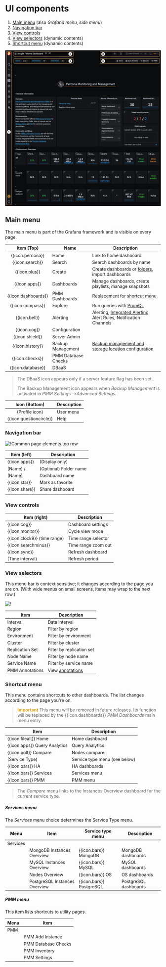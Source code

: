 # UI components

1. [Main menu](#main-menu) (also *Grafana menu*, *side menu*)
2. [Navigation bar](#navigation-bar)
3. [View controls](#view-controls)
4. [View selectors](#view-selectors) (dynamic contents)
5. [Shortcut menu](#shortcut-menu) (dynamic contents)

![!](../_images/PMM_Home_Dashboard_Numbered.png)


## Main menu

The main menu is part of the Grafana framework and is visible on every page.

| Item (Top)          | Name                 | Description
|:-------------------:| -------------------- | ------------------------------
| {{icon.percona}}    | Home                 | Link to home dashboard
| {{icon.search}}     | Search               | Search dashboards by name
| {{icon.plus}}       | Create               | Create dashboards or [folders][Folders], import dashboards
| {{icon.apps}}       | Dashboards           | Manage dashboards, create playlists, manage snapshots
| {{icon.dashboards}} | PMM Dashboards       | Replacement for [shortcut menu](#shortcut-menu)
| {{icon.compass}}    | Explore              | Run queries with [PromQL][PromQL]
| {{icon.bell}}       | Alerting             | Alerting, [Integrated Alerting](../using/alerting.md), Alert Rules, Notification Channels
| {{icon.cog}}        | Configuration        |
| {{icon.shield}}     | Server Admin         |
| {{icon.history}}    | Backup Management    | [Backup management and storage location configuration][BACKUP]
| {{icon.checks}}     | PMM Database Checks  |
| {{icon.database}}   | DBaaS                |

[Folders]: https://grafana.com/docs/grafana/latest/dashboards/dashboard_folders/
[PromQL]: https://grafana.com/blog/2020/02/04/introduction-to-promql-the-prometheus-query-language/
[BACKUP]: ../how-to/backup.md

> The DBaaS icon appears only if a server feature flag has been set.
>
> The Backup Management icon appears when *Backup Management* is activated in *PMM Settings-->Advanced Settings*.

| Icon (Bottom)            | Description          |
|:------------------------:| ---------            |
| (Profile icon)           | User menu            |
| {{icon.questioncircle}}  | Help                 |

### Navigation bar

![!Common page elements top row](../_images/PMM_Home_Dashboard_Menus_Top_Navigation_Bar.jpg)

| Item (left)                   | Description               |
| ----------------------------- | ------------------------- |
| {{icon.apps}}                 | (Display only)            |
| (Name) /                      | (Optional) Folder name    |
| (Name)                        | Dashboard name            |
| {{icon.star}}                 | Mark as favorite          |
| {{icon.share}}                | Share dashboard           |
|                               |                           |

### View controls

| Item (right)                  | Description               |
| ----------------------------- | ------------------------- |
| {{icon.cog}}                  | Dashboard settings        |
| {{icon.monitor}}              | Cycle view mode           |
| {{icon.clock9}} (time range)  | Time range selector       |
| {{icon.searchminus}}          | Time range zoom out       |
| {{icon.sync}}                 | Refresh dashboard         |
| (Time interval)               | Refresh period            |

### View selectors

This menu bar is context sensitive; it changes according to the page you are on. (With wide menus on small screens, items may wrap to the next row.)

![!](../_images/PMM_Home_Dashboard_Menus_Submenu_Bar.jpg)

| Item                          | Description                               |
| ----------------------------- | ----------------------------------------  |
| Interval                      | Data interval                             |
| Region                        | Filter by region                          |
| Environment                   | Filter by environment                     |
| Cluster                       | Filter by cluster                         |
| Replication Set               | Filter by replication set                 |
| Node Name                     | Filter by node name                       |
| Service Name                  | Filter by service name                    |
| PMM Annotations               | View [annotations](../how-to/annotate.md) |

### Shortcut menu

This menu contains shortcuts to other dashboards. The list changes according to the page you're on.

> <b style="color:goldenrod">Important</b> This menu will be removed in future releases. Its function will be replaced by the {{icon.dashboards}} *PMM Dashboards* main menu entry.

| Item                          | Description                      |
| ----------------------------- | -------------------------------- |
| {{icon.filealt}} Home         | Home dashboard                   |
| {{icon.apps}} Query Analytics | Query Analytics                  |
| {{icon.bolt}} Compare         | Nodes compare                    |
| (Service Type)                | Service type menu (see below)    |
| {{icon.bars}} HA              | HA dashboards                    |
| {{icon.bars}} Services        | Services menu                    |
| {{icon.bars}} PMM             | PMM menu                         |

> The *Compare* menu links to the Instances Overview dashboard for the current service type.

##### Services menu

The *Services* menu choice determines the Service Type menu.

| Menu      | Item                           | Service type menu        | Description           |
| --------- | ------------------------------ | ------------------------ | --------------------- |
| Services  |                                |                          |                       |
|           | MongoDB Instances Overview     | {{icon.bars}} MongoDB    | MongoDB dashboards    |
|           | MySQL Instances Overview       | {{icon.bars}} MySQL      | MySQL dashboards      |
|           | Nodes Overview                 | {{icon.bars}} OS         | OS dashboards         |
|           | PostgreSQL Instances Overview  | {{icon.bars}} PostgreSQL | PostgreSQL dashboards |

##### PMM menu

This item lists shortcuts to utility pages.

| Menu           | Item                            |
| -------------- | ------------------------------- |
| PMM            |                                 |
|                | PMM Add Instance                |
|                | PMM Database Checks             |
|                | PMM Inventory                   |
|                | PMM Settings                    |
